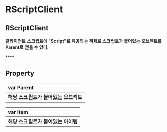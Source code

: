 # RScriptClient

## **RScriptClient**

**클라이언트 스크립트에 "Script"로 제공되는 객체로 스크립트가 붙어있는 오브젝트를 Parent로 얻을 수 있다.**

\*\*\*\*

## **Property**

| **var Parent** |
| :--- |
| **해당 스크립트가 붙어있는 오브젝트** |

| **var Item** |
| :--- |
| **해당 스크립트가 붙어있는 아이템** |

